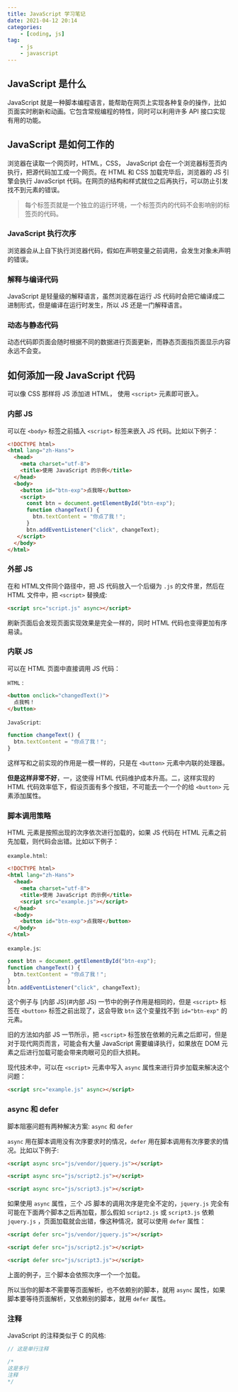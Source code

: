 ```yaml
---
title: JavaScript 学习笔记
date: 2021-04-12 20:14
categories:
	- [coding, js]
tag:
	- js
	- javascript
---
```


## JavaScript 是什么

JavaScript 就是一种脚本编程语言，能帮助在网页上实现各种复杂的操作，比如页面实时刷新和动画。它包含常规编程的特性，同时可以利用许多 API 接口实现有用的功能。

## JavaScript 是如何工作的

浏览器在读取一个网页时，HTML，CSS， JavaScript 会在一个浏览器标签页内执行，把源代码加工成一个网页。在 HTML 和 CSS 加载完毕后，浏览器的 JS 引擎会执行 JavaScript 代码。在网页的结构和样式就位之后再执行，可以防止引发找不到元素的错误。

> 每个标签页就是一个独立的运行环境，一个标签页内的代码不会影响别的标签页的代码。

### JavaScript 执行次序

浏览器会从上自下执行浏览器代码，假如在声明变量之前调用，会发生对象未声明的错误。

### 解释与编译代码

JavaScript 是轻量级的解释语言，虽然浏览器在运行 JS 代码时会把它编译成二进制形式，但是编译在运行时发生，所以 JS 还是一门解释语言。

### 动态与静态代码

动态代码即页面会随时根据不同的数据进行页面更新，而静态页面指页面显示内容永远不会变。

## 如何添加一段 JavaScript 代码

可以像 CSS 那样将 JS 添加进 HTML， 使用 `<script>` 元素即可嵌入。

### 内部 JS

可以在 `<body>` 标签之前插入 `<script>` 标签来嵌入 JS 代码。比如以下例子：

```html
<!DOCTYPE html>
<html lang="zh-Hans">
  <head>
    <meta charset="utf-8">
    <title>使用 JavaScript 的示例</title>
  </head>
  <body>
    <button id="btn-exp">点我呀</button>
    <script>
      const btn = document.getElementById("btn-exp");
      function changeText() {
        btn.textContent = "你点了我！";
      }
      btn.addEventListener("click", changeText);
   </script>
  </body>
</html>
```

### 外部 JS

在和 HTML文件同个路径中，把 JS 代码放入一个后缀为 `.js` 的文件里，然后在 HTML 文件中，把 `<script>` 替换成:

```html
<script src="script.js" async></script>
```

刷新页面后会发现页面实现效果是完全一样的，同时 HTML 代码也变得更加有序易读。

### 内联 JS

可以在 HTML 页面中直接调用 JS 代码：

`HTML` :

```html
<button onclick="changedText()">
  点我鸭！
</button>
```

`JavaScript`:

```javascript
function changeText() {
  btn.textContent = "你点了我！";
}
```

这样写和之前实现的作用是一模一样的，只是在 `<button>` 元素中内联的处理器。

**但是这样非常不好**，一，这使得 HTML 代码维护成本升高。二，这样实现的 HTML 代码效率低下，假设页面有多个按钮，不可能去一个一个的给 `<button>` 元素添加属性。

### 脚本调用策略

HTML 元素是按照出现的次序依次进行加载的，如果 JS 代码在 HTML 元素之前先加载，则代码会出错。比如以下例子：

`example.html`:

```html
<!DOCTYPE html>
<html lang="zh-Hans">
  <head>
    <meta charset="utf-8">
    <title>使用 JavaScript 的示例</title>
    <script src="example.js"></script>
  </head>
  <body>
    <button id="btn-exp">点我呀</button>
  </body>
</html>
```

`example.js`:

```javascript
const btn = document.getElementById("btn-exp");
function changeText() {
  btn.textContent = "你点了我！";
}
btn.addEventListener("click", changeText);
```

这个例子与 [内部 JS](#内部 JS) 一节中的例子作用是相同的，但是 `<script>` 标签在 `<button>` 标签之前出现了，这会导致 `btn` 这个变量找不到 `id="btn-exp"`  的元素。

旧的方法如内部 JS 一节所示，把 `<script>` 标签放在依赖的元素之后即可，但是对于现代网页而言，可能会有大量 JavaScript 需要编译执行，如果放在 DOM 元素之后进行加载可能会带来肉眼可见的巨大损耗。

现代技术中，可以在 `<script>`  元素中写入 `async` 属性来进行异步加载来解决这个问题：

```html
<script src="example.js" async></script>
```

### async 和 defer

脚本阻塞问题有两种解决方案: `async` 和 `defer` 

`async` 用在脚本调用没有次序要求时的情况，`defer` 用在脚本调用有次序要求的情况。比如以下例子:

```html
<script async src="js/vendor/jquery.js"></script>

<script async src="js/script2.js"></script>

<script async src="js/script3.js"></script>
```

如果使用 `async` 属性，三个 JS 脚本的调用次序是完全不定的，`jquery.js` 完全有可能在下面两个脚本之后再加载，那么假如 `script2.js` 或 `script3.js` 依赖 `jquery.js` ，页面加载就会出错，像这种情况，就可以使用 `defer`  属性：

```html
<script defer src="js/vendor/jquery.js"></script>

<script defer src="js/script2.js"></script>

<script defer src="js/script3.js"></script>
```

上面的例子，三个脚本会依照次序一个一个加载。

所以当你的脚本不需要等页面解析，也不依赖别的脚本，就用 `async` 属性，如果脚本要等待页面解析，又依赖别的脚本，就用 `defer` 属性。

### 注释

JavaScript 的注释类似于 C 的风格:

```javascript
// 这是单行注释

/*
这是多行
注释
*/
```


